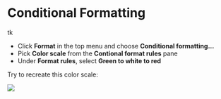 # Conditional Formatting
tk

- Click __Format__ in the top menu and choose __Conditional formatting...__
- Pick __Color scale__ from the __Contional format rules__ pane
- Under __Format rules__, select __Green to white to red__

Try to recreate this color scale:

![](https://i.imgur.com/i6pwQ46.png)
